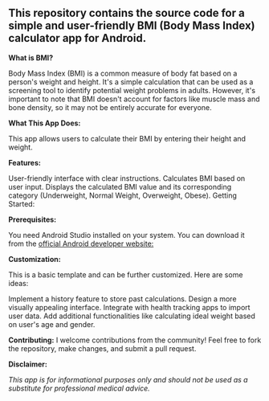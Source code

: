 ## This repository contains the source code for a simple and user-friendly BMI (Body Mass Index) calculator app for Android.

**What is BMI?**

Body Mass Index (BMI) is a common measure of body fat based on a person's weight and height. It's a simple calculation that can be used as a screening tool to identify potential weight problems in adults. However, it's important to note that BMI doesn't account for factors like muscle mass and bone density, so it may not be entirely accurate for everyone.

**What This App Does:**

This app allows users to calculate their BMI by entering their height and weight.

**Features:**

User-friendly interface with clear instructions.
Calculates BMI based on user input.
Displays the calculated BMI value and its corresponding category (Underweight, Normal Weight, Overweight, Obese).
Getting Started:

**Prerequisites:**

You need Android Studio installed on your system. You can download it from the [official Android developer website:](https://developer.android.com/studio)

**Customization:**

This is a basic template and can be further customized.  Here are some ideas:

Implement a history feature to store past calculations.
Design a more visually appealing interface.
Integrate with health tracking apps to import user data.
Add additional functionalities like calculating ideal weight based on user's age and gender.

**Contributing:**
I welcome contributions from the community! Feel free to fork the repository, make changes, and submit a pull request.

**Disclaimer:**

*This app is for informational purposes only and should not be used as a substitute for professional medical advice.*
